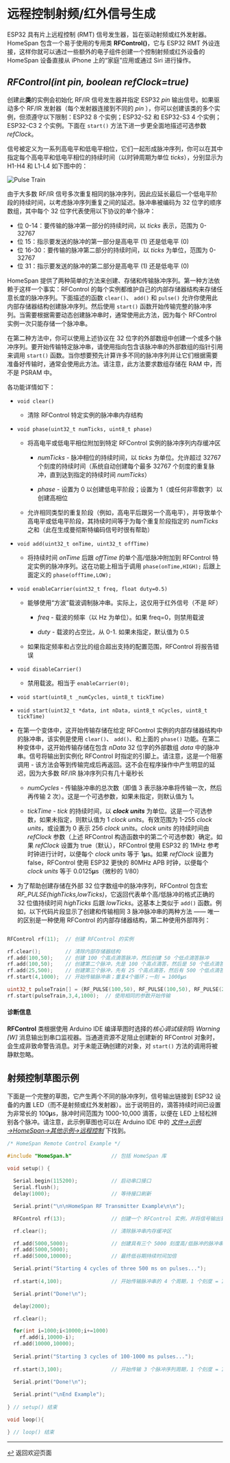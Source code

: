 <!-- 原文时间：2024.2.18，翻译时间：2024.5.15，校对时间：2024.6.26 -->


# 远程控制射频/红外信号生成

ESP32 具有片上远程控制 (RMT) 信号发生器，旨在驱动射频或红外发射器。HomeSpan 包含一个易于使用的专用类 **RFControl()**，它与 ESP32 RMT 外设连接，这样你就可以通过一些额外的电子组件创建一个控制射频或红外设备的 HomeSpan 设备直接从 iPhone 上的“家庭”应用或通过 Siri 进行操作。

## *RFControl(int pin, boolean refClock=true)*

创建此**类**的实例会初始化 RF/IR 信号发生器并指定 ESP32 *pin* 输出信号。如果驱动多个 RF/IR 发射器（每个发射器连接到不同的 *pin* ），你可以创建该类的多个实例，但须遵守以下限制：ESP32 8 个实例；ESP32-S2 和 ESP32-S3 4 个实例；ESP32-C3 2 个实例。下面在 `start()` 方法下进一步更全面地描述可选参数 *refClock*。

信号被定义为一系列高电平和低电平相位，它们一起形成脉冲序列，你可以在其中指定每个高电平和低电平相位的持续时间（以时钟周期为单位 *ticks*），分别显示为 H1-H4 和 L1-L4 如下图中的：

![Pulse Train](images/pulseTrain.png)

由于大多数 RF/IR 信号多次重复相同的脉冲序列，因此应延长最后一个低电平阶段的持续时间，以考虑脉冲序列重复之间的延迟。脉冲串被编码为 32 位字的顺序数组，其中每个 32 位字代表使用以下协议的单个脉冲：

  * 位 0-14：要传输的脉冲第一部分的持续时间，以 *ticks* 表示，范围为 0-32767
  * 位 15：指示要发送的脉冲的第一部分是高电平 (1) 还是低电平 (0)
  * 位 16-30：要传输的脉冲第二部分的持续时间，以 *ticks* 为单位，范围为 0-32767
  * 位 31：指示要发送的脉冲的第二部分是高电平 (1) 还是低电平 (0)

HomeSpan 提供了两种简单的方法来创建、存储和传输脉冲序列。第一种方法依赖于这样一个事实：RFControl 的每个实例都维护自己的内部存储器结构来存储任意长度的脉冲序列。下面描述的函数 `clear()`、 `add()` 和 `pulse()` 允许你使用此内部存储器结构创建脉冲序列。然后使用 `start()` 函数开始传输完整的脉冲序列。当需要根据需要动态创建脉冲串时，通常使用此方法，因为每个 RFControl 实例一次只能存储一个脉冲串。

在第二种方法中，你可以使用上述协议在 32 位字的外部数组中创建一个或多个脉冲序列。要开始传输特定脉冲串，请使用指向包含该脉冲串的外部数组的指针引用来调用 `start()` 函数。当你想要预先计算许多不同的脉冲序列并让它们根据需要准备好传输时，通常会使用此方法。请注意，此方法要求数组存储在 RAM 中，而不是 PSRAM 中。

各功能详情如下：

*  `void clear()`

   * 清除 RFControl 特定实例的脉冲串内存结构

*  `void phase(uint32_t numTicks, uint8_t phase)`

   * 将高电平或低电平相位附加到特定 RFControl 实例的脉冲序列内存缓冲区

     * *numTicks* - 脉冲相位的持续时间，以 *ticks* 为单位。允许超过 32767 个刻度的持续时间（系统自动创建每个最多 32767 个刻度的重复脉冲，直到达到指定的持续时间 *numTicks*）
    
     * *phase* - 设置为 0 以创建低电平阶段；设置为 1（或任何非零数字）以创建高相位
    
    * 允许相同类型的重复阶段（例如，高电平后跟另一个高电平），并导致单个高电平或低电平阶段，其持续时间等于为每个重复阶段指定的 *numTicks* 之和（此在生成曼彻斯特编码信号时很有帮助）

*  `void add(uint32_t onTime, uint32_t offTime)`

   * 将持续时间 *onTime* 后跟 *offTime* 的单个高/低脉冲附加到 RFControl 特定实例的脉冲序列。这在功能上相当于调用 `phase(onTime,HIGH);` 后跟上面定义的 `phase(offTime,LOW);`

*  `void enableCarrier(uint32_t freq, float duty=0.5)`

    * 能够使用“方波”载波调制脉冲串。实际上，这仅用于红外信号（不是 RF）
  
      * *freq* - 载波的频率（以 Hz 为单位）。如果 freq=0，则禁用载波
    
      * *duty* - 载波的占空比，从 0-1. 如果未指定，默认值为 0.5

    * 如果指定频率和占空比的组合超出支持的配置范围，RFControl 将报告错误

*  `void disableCarrier()`

    * 禁用载波。相当于 `enableCarrier(0);`

*  `void start(uint8_t _numCycles, uint8_t tickTime)`
*  `void start(uint32_t *data, int nData, uint8_t nCycles, uint8_t tickTime)`

* 在第一个变体中，这开始传输存储在给定 RFControl 实例的内部存储器结构中的脉冲串，该实例是使用 `clear()`、 `add()`、和上面的 `phase()` 功能。在第二种变体中，这开始传输存储在包含 *nData* 32 位字的外部数组 *data* 中的脉冲串。信号将输出到实例化 RFControl 时指定的引脚上。请注意，这是一个阻塞调用 - 该方法会等到传输完成后再返回。这不会在程序操作中产生明显的延迟，因为大多数 RF/IR 脉冲序列只有几十毫秒长
 
   * *numCycles* - 传输脉冲串的总次数（即值 3 表示脉冲串将传输一次，然后再传输 2 次）。这是一个可选参数，如果未指定，则默认值为 1。
   
   * *tickTime* - *tick* 的持续时间，以 ***clock units*** 为单位。这是一个可选参数，如果未指定，则默认值为 1  *clock units*。有效范围为 1-255 *clock units*，或设置为 0 表示 256 *clock units*。*clock units* 的持续时间由 *refClock* 参数（上述 RFControl 构造函数中的第二个可选参数）确定。如果 *refClock* 设置为 true（默认），RFControl 使用 ESP32 的 1MHz 参考时钟进行计时，以便每个 *clock units* 等于 1𝛍s。如果 *refClock* 设置为 false，RFControl 使用 ESP32 更快的 80MHz APB 时钟，以便每个 *clock units* 等于 0.0125𝛍s（微秒的 1/80）
   
* 为了帮助创建存储在外部 32 位字数组中的脉冲序列，RFControl 包含宏 *RF_PULSE(highTicks,lowTicks)*，它返回代表单个高/低脉冲的格式正确的 32 位值持续时间 *highTicks* 后跟 *lowTicks*。这基本上类似于 `add()` 函数。例如，以下代码片段显示了创建和传输相同 3 脉冲脉冲串的两种方法 —— 唯一的区别是一种使用 RFControl 的内部存储器结构，第二种使用外部阵列：

```C++

RFControl rf(11);  // 创建 RFControl 的实例

rf.clear();        // 清除内部存储器结构
rf.add(100,50);    // 创建 100 个高点滴答脉冲，然后创建 50 个低点滴答脉冲
rf.add(100,50);    // 创建第二个脉冲，先是 100 个高点滴答，然后是 50 个低点滴答
rf.add(25,500);    // 创建第三个脉冲，先有 25 个高点滴答，然后有 500 个低点滴答
rf.start(4,1000);  // 开始传输脉冲串；重复4个循环；一刻 = 1000𝛍s

uint32_t pulseTrain[] = {RF_PULSE(100,50), RF_PULSE(100,50), RF_PULSE(25,500)};    // 在外部阵列中创建相同的脉冲序列
rf.start(pulseTrain,3,4,1000);  // 使用相同的参数开始传输
```
#### 诊断信息

**RFControl** 类根据使用 Arduino IDE 编译草图时选择的*核心调试级别*将 *Warning \[W\]* 消息输出到串口监视器。当通道资源不足阻止创建新的 RFControl 对象时，会生成非致命警告消息。对于未能正确创建的对象，对 `start()` 方法的调用将被静默忽略。

## 射频控制草图示例

下面是一个完整的草图，它产生两个不同的脉冲序列，信号输出链接到 ESP32 设备的内置 LED（而不是射频或红外发射器）。出于说明目的，滴答持续时间已设置为非常长的 100𝛍s，脉冲时间范围为 1000-10,000 滴答，以便在 LED 上轻松辨别各个脉冲。请注意，此示例草图也可以在 Arduino IDE 中的 [*文件→示例→HomeSpan→其他示例→远程控制*](../examples/Other%20Examples/RemoteControl/RemoteControl.ino) 下找到。

```C++
/* HomeSpan Remote Control Example */

#include "HomeSpan.h"             // 包括 HomeSpan 库

void setup() {     
 
  Serial.begin(115200);           // 启动串口接口
  Serial.flush();
  delay(1000);                    // 等待接口刷新

  Serial.print("\n\nHomeSpan RF Transmitter Example\n\n");

  RFControl rf(13);               // 创建一个 RFControl 实例，并将信号输出到 ESP32 上的引脚 13

  rf.clear();                     // 清除脉冲串内存缓冲区

  rf.add(5000,5000);              // 创建具有三个 5000 刻度高/低脉冲的脉冲串
  rf.add(5000,5000);
  rf.add(5000,10000);             // 最终低谷期持续时间加倍

  Serial.print("Starting 4 cycles of three 500 ms on pulses...");
  
  rf.start(4,100);                // 开始传输脉冲串的 4 个周期，1 个刻度 = 100 微秒

  Serial.print("Done!\n");

  delay(2000);

  rf.clear();

  for(int i=1000;i<10000;i+=1000)
    rf.add(i,10000-i);
  rf.add(10000,10000);
  
  Serial.print("Starting 3 cycles of 100-1000 ms pulses...");
  
  rf.start(3,100);                // 开始传输 3 个脉冲序列周期，1 个刻度 = 100

  Serial.print("Done!\n");
  
  Serial.print("\nEnd Example");
  
} // setup() 结束

void loop(){

} // loop() 结束
```

---

[↩️](../README.md#resources) 返回欢迎页面

